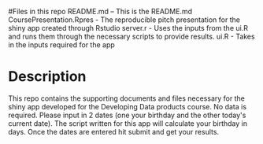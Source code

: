 #Files in this repo
README.md – This is the README.md  
CoursePresentation.Rpres - The reproducible pitch presentation for the shiny app created through Rstudio
server.r - Uses the inputs from the ui.R and runs them through the necessary scripts to provide results.
ui.R - Takes in the inputs required for the app

# Description
This repo contains the supporting documents and files necessary for the shiny app developed for the Developing Data products course.  No data is required. Please input in 2 dates (one your birthday and the other today's current date). 
The script written for this app will calculate your birthday in days. Once the dates are entered hit submit and get your results.
